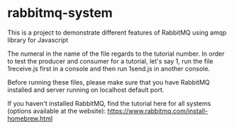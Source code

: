 # rabbitmq-system
This is a project to demonstrate different features of RabbitMQ using amqp library for Javascript

The numeral in the name of the file regards to the tutorial number. In order to test the producer and consumer for a tutorial, let's say 1, run the file 1receive.js first in a console and then run 1send.js in another console.

Before running these files, please make sure that you have RabbitMQ installed and server running on localhost default port.

If you haven't installed RabbitMQ, find the tutorial here for all systems (options available at the website): https://www.rabbitmq.com/install-homebrew.html




